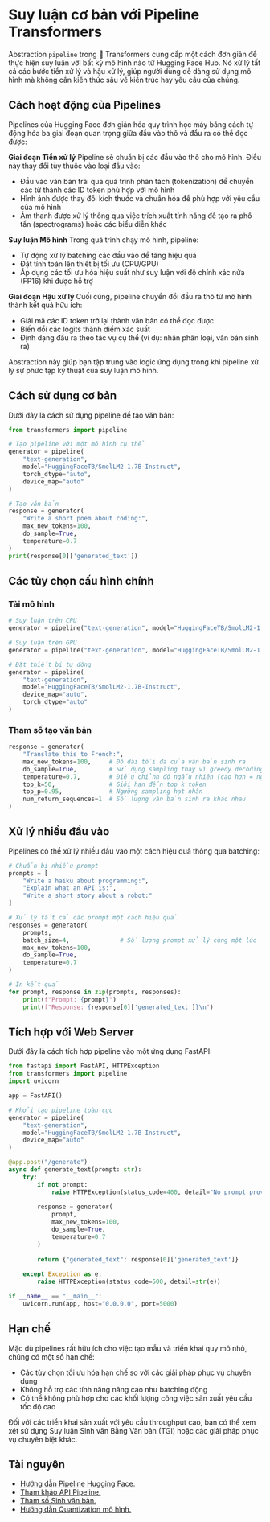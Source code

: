 # Suy luận cơ bản với Pipeline Transformers

Abstraction `pipeline` trong 🤗 Transformers cung cấp một cách đơn giản để thực hiện suy luận với bất kỳ mô hình nào từ Hugging Face Hub. Nó xử lý tất cả các bước tiền xử lý và hậu xử lý, giúp người dùng dễ dàng sử dụng mô hình mà không cần kiến thức sâu về kiến trúc hay yêu cầu của chúng.

## Cách hoạt động của Pipelines

Pipelines của Hugging Face đơn giản hóa quy trình học máy bằng cách tự động hóa ba giai đoạn quan trọng giữa đầu vào thô và đầu ra có thể đọc được:

**Giai đoạn Tiền xử lý**
Pipeline sẽ chuẩn bị các đầu vào thô cho mô hình. Điều này thay đổi tùy thuộc vào loại đầu vào:
- Đầu vào văn bản trải qua quá trình phân tách (tokenization) để chuyển các từ thành các ID token phù hợp với mô hình
- Hình ảnh được thay đổi kích thước và chuẩn hóa để phù hợp với yêu cầu của mô hình
- Âm thanh được xử lý thông qua việc trích xuất tính năng để tạo ra phổ tần (spectrograms) hoặc các biểu diễn khác

**Suy luận Mô hình**
Trong quá trình chạy mô hình, pipeline:
- Tự động xử lý batching các đầu vào để tăng hiệu quả
- Đặt tính toán lên thiết bị tối ưu (CPU/GPU)
- Áp dụng các tối ưu hóa hiệu suất như suy luận với độ chính xác nửa (FP16) khi được hỗ trợ

**Giai đoạn Hậu xử lý**
Cuối cùng, pipeline chuyển đổi đầu ra thô từ mô hình thành kết quả hữu ích:
- Giải mã các ID token trở lại thành văn bản có thể đọc được
- Biến đổi các logits thành điểm xác suất
- Định dạng đầu ra theo tác vụ cụ thể (ví dụ: nhãn phân loại, văn bản sinh ra)

Abstraction này giúp bạn tập trung vào logic ứng dụng trong khi pipeline xử lý sự phức tạp kỹ thuật của suy luận mô hình.

## Cách sử dụng cơ bản

Dưới đây là cách sử dụng pipeline để tạo văn bản:

```python
from transformers import pipeline

# Tạo pipeline với một mô hình cụ thể
generator = pipeline(
    "text-generation",
    model="HuggingFaceTB/SmolLM2-1.7B-Instruct",
    torch_dtype="auto",
    device_map="auto"
)

# Tạo văn bản
response = generator(
    "Write a short poem about coding:",
    max_new_tokens=100,
    do_sample=True,
    temperature=0.7
)
print(response[0]['generated_text'])
```

## Các tùy chọn cấu hình chính

### Tải mô hình
```python
# Suy luận trên CPU
generator = pipeline("text-generation", model="HuggingFaceTB/SmolLM2-1.7B-Instruct", device="cpu")

# Suy luận trên GPU
generator = pipeline("text-generation", model="HuggingFaceTB/SmolLM2-1.7B-Instruct", device=0)

# Đặt thiết bị tự động
generator = pipeline(
    "text-generation",
    model="HuggingFaceTB/SmolLM2-1.7B-Instruct",
    device_map="auto",
    torch_dtype="auto"
)
```

### Tham số tạo văn bản

```python
response = generator(
    "Translate this to French:",
    max_new_tokens=100,     # Độ dài tối đa của văn bản sinh ra
    do_sample=True,         # Sử dụng sampling thay vì greedy decoding
    temperature=0.7,        # Điều chỉnh độ ngẫu nhiên (cao hơn = ngẫu nhiên hơn)
    top_k=50,               # Giới hạn đến top k token
    top_p=0.95,             # Ngưỡng sampling hạt nhân
    num_return_sequences=1  # Số lượng văn bản sinh ra khác nhau
)
```

## Xử lý nhiều đầu vào

Pipelines có thể xử lý nhiều đầu vào một cách hiệu quả thông qua batching:

```python
# Chuẩn bị nhiều prompt
prompts = [
    "Write a haiku about programming:",
    "Explain what an API is:",
    "Write a short story about a robot:"
]

# Xử lý tất cả các prompt một cách hiệu quả
responses = generator(
    prompts,
    batch_size=4,              # Số lượng prompt xử lý cùng một lúc
    max_new_tokens=100,
    do_sample=True,
    temperature=0.7
)

# In kết quả
for prompt, response in zip(prompts, responses):
    print(f"Prompt: {prompt}")
    print(f"Response: {response[0]['generated_text']}\n")
```

## Tích hợp với Web Server

Dưới đây là cách tích hợp pipeline vào một ứng dụng FastAPI:

```python
from fastapi import FastAPI, HTTPException
from transformers import pipeline
import uvicorn

app = FastAPI()

# Khởi tạo pipeline toàn cục
generator = pipeline(
    "text-generation",
    model="HuggingFaceTB/SmolLM2-1.7B-Instruct",
    device_map="auto"
)

@app.post("/generate")
async def generate_text(prompt: str):
    try:
        if not prompt:
            raise HTTPException(status_code=400, detail="No prompt provided")
            
        response = generator(
            prompt,
            max_new_tokens=100,
            do_sample=True,
            temperature=0.7
        )
        
        return {"generated_text": response[0]['generated_text']}
        
    except Exception as e:
        raise HTTPException(status_code=500, detail=str(e))

if __name__ == "__main__":
    uvicorn.run(app, host="0.0.0.0", port=5000)
```

## Hạn chế

Mặc dù pipelines rất hữu ích cho việc tạo mẫu và triển khai quy mô nhỏ, chúng có một số hạn chế:

- Các tùy chọn tối ưu hóa hạn chế so với các giải pháp phục vụ chuyên dụng
- Không hỗ trợ các tính năng nâng cao như batching động
- Có thể không phù hợp cho các khối lượng công việc sản xuất yêu cầu tốc độ cao

Đối với các triển khai sản xuất với yêu cầu throughput cao, bạn có thể xem xét sử dụng Suy luận Sinh văn Bằng Văn bản (TGI) hoặc các giải pháp phục vụ chuyên biệt khác.

## Tài nguyên

- [Hướng dẫn Pipeline Hugging Face.](https://huggingface.co/docs/transformers/en/pipeline_tutorial)
- [Tham khảo API Pipeline.](https://huggingface.co/docs/transformers/en/main_classes/pipelines)
- [Tham số Sinh văn bản.](https://huggingface.co/docs/transformers/en/main_classes/text_generation)
- [Hướng dẫn Quantization mô hình.](https://huggingface.co/docs/transformers/en/perf_infer_gpu_one)